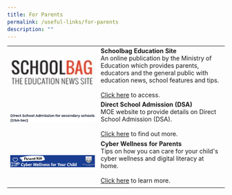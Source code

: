 ```yaml
---
title: For Parents
permalink: /useful-links/for-parents
description: ""
---
```

|  | | 
|---|---|
| <img src="/images/school%20bag.jpg" style="width:600px;"/> | **Schoolbag Education Site** <br> An online publication by the Ministry of Education which provides parents, educators and the general public with education news, school features and tips. <br> <br> [Click here](https://www.schoolbag.edu.sg/) to access.|
| <img src="/images/DSA.jpg" style="width:900px;"/> | **Direct School Admission (DSA)** <br> MOE website to provide details on Direct School Admission (DSA). <br><br>  [Click here](https://www.moe.gov.sg/secondary/dsa) to find out more. |
| <img src="/images/Cyberwellness.jpg" style="width:900px;"/> | **Cyber Wellness for Parents** <Br> Tips on how you can care for your child's cyber wellness and digital literacy at home. <br> <br> [Click here](https://www.moe.gov.sg/-/media/files/parent-kit/cyber-wellness-for-your-child.pdf) to learn more. |
| | |